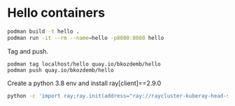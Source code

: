 # Hello containers

```bash
podman build -t hello .
podman run -it --rm --name=hello -p8080:8080 hello
```

Tag and push.

```
podman tag localhost/hello quay.io/bkozdemb/hello
podman push quay.io/bkozdemb/hello
```

Create a python 3.8 env and install ray[client]==2.9.0

```bash
python -c 'import ray;ray.init(address="ray://raycluster-kuberay-head-svc:10001");print(ray.cluster_resources())'
```

